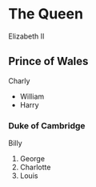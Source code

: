 # The Queen

Elizabeth II

## Prince of Wales

Charly

* William
* Harry

### Duke of Cambridge

Billy

1. George
2. Charlotte
3. Louis
